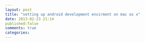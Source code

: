 ```yaml
---
layout: post
title: "setting up android development envirment on mac os x"
date: 2013-02-23 21:14
published:false
comments: true
categories: 
---
```

